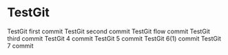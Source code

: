 # TestGit
TestGit first commit
TestGit second commit
TestGit flow commit
TestGit third commit
TestGit 4 commit
TestGit 5 commit
TestGit 6(1) commit
TestGit 7 commit